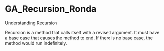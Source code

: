 # GA_Recursion_Ronda

Understanding Recursion

Recursion is a method that calls itself with a revised argument. It must have a base case
that causes the method to end. If there is no base case, the method would run indefinitely.
